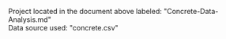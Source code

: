 Project located in the document above labeled: "Concrete-Data-Analysis.md"
<br>
Data source used: "concrete.csv"
